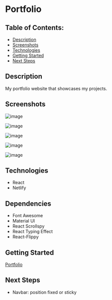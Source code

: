 # Portfolio

## Table of Contents:
- [Description](#description)
- [Screenshots](#screenshots)
- [Technologies](#technologies)
- [Getting Started](#getting-started)
- [Next Steps](#next-steps)

## Description
My portfolio website that showcases my projects.

## Screenshots
![image](https://user-images.githubusercontent.com/62129720/105609236-f5b88700-5d75-11eb-80cb-c8f995f10e17.png)

![image](https://user-images.githubusercontent.com/62129720/105609254-0b2db100-5d76-11eb-986a-b42131aea0f2.png)

![image](https://user-images.githubusercontent.com/62129720/105609261-1bde2700-5d76-11eb-89fb-dab62d203782.png)

![image](https://user-images.githubusercontent.com/62129720/105609277-36180500-5d76-11eb-8836-7945d16eabc5.png)

![image](https://user-images.githubusercontent.com/62129720/105609303-5ba50e80-5d76-11eb-83cb-e6c025115904.png)

## Technologies
- React
- Netlify

## Dependencies
- Font Awesome
- Material UI
- React Scrollspy
- React Typing Effect
- React-Flippy

## Getting Started
[Portfolio](https://cubasve.com)

## Next Steps
- Navbar: position fixed or sticky
